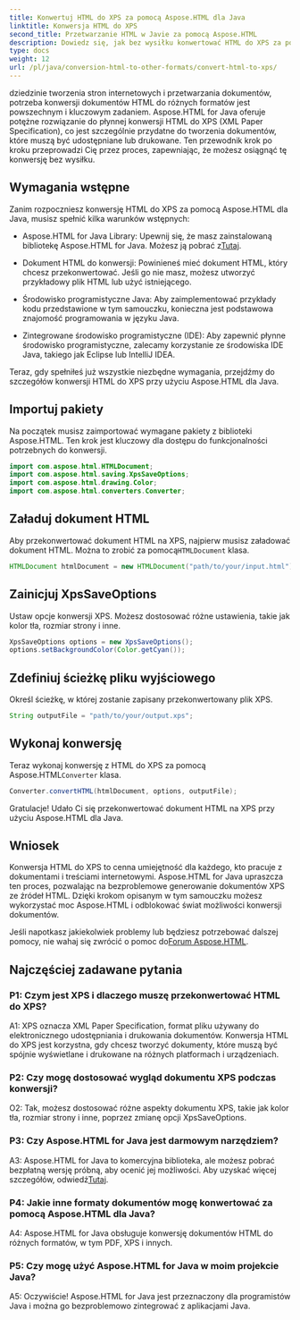 ```yaml
---
title: Konwertuj HTML do XPS za pomocą Aspose.HTML dla Java
linktitle: Konwersja HTML do XPS
second_title: Przetwarzanie HTML w Javie za pomocą Aspose.HTML
description: Dowiedz się, jak bez wysiłku konwertować HTML do XPS za pomocą Aspose.HTML dla Java. Twórz dokumenty multiplatformowe z łatwością.
type: docs
weight: 12
url: /pl/java/conversion-html-to-other-formats/convert-html-to-xps/
---
```

dziedzinie tworzenia stron internetowych i przetwarzania dokumentów, potrzeba konwersji dokumentów HTML do różnych formatów jest powszechnym i kluczowym zadaniem. Aspose.HTML for Java oferuje potężne rozwiązanie do płynnej konwersji HTML do XPS (XML Paper Specification), co jest szczególnie przydatne do tworzenia dokumentów, które muszą być udostępniane lub drukowane. Ten przewodnik krok po kroku przeprowadzi Cię przez proces, zapewniając, że możesz osiągnąć tę konwersję bez wysiłku.

## Wymagania wstępne

Zanim rozpoczniesz konwersję HTML do XPS za pomocą Aspose.HTML dla Java, musisz spełnić kilka warunków wstępnych:

-  Aspose.HTML for Java Library: Upewnij się, że masz zainstalowaną bibliotekę Aspose.HTML for Java. Możesz ją pobrać z[Tutaj](https://releases.aspose.com/html/java/).

- Dokument HTML do konwersji: Powinieneś mieć dokument HTML, który chcesz przekonwertować. Jeśli go nie masz, możesz utworzyć przykładowy plik HTML lub użyć istniejącego.

- Środowisko programistyczne Java: Aby zaimplementować przykłady kodu przedstawione w tym samouczku, konieczna jest podstawowa znajomość programowania w języku Java.

- Zintegrowane środowisko programistyczne (IDE): Aby zapewnić płynne środowisko programistyczne, zalecamy korzystanie ze środowiska IDE Java, takiego jak Eclipse lub IntelliJ IDEA.

Teraz, gdy spełniłeś już wszystkie niezbędne wymagania, przejdźmy do szczegółów konwersji HTML do XPS przy użyciu Aspose.HTML dla Java.

## Importuj pakiety

Na początek musisz zaimportować wymagane pakiety z biblioteki Aspose.HTML. Ten krok jest kluczowy dla dostępu do funkcjonalności potrzebnych do konwersji.

```java
import com.aspose.html.HTMLDocument;
import com.aspose.html.saving.XpsSaveOptions;
import com.aspose.html.drawing.Color;
import com.aspose.html.converters.Converter;
```

## Załaduj dokument HTML

 Aby przekonwertować dokument HTML na XPS, najpierw musisz załadować dokument HTML. Można to zrobić za pomocą`HTMLDocument` klasa.

```java
HTMLDocument htmlDocument = new HTMLDocument("path/to/your/input.html");
```

## Zainicjuj XpsSaveOptions

Ustaw opcje konwersji XPS. Możesz dostosować różne ustawienia, takie jak kolor tła, rozmiar strony i inne.

```java
XpsSaveOptions options = new XpsSaveOptions();
options.setBackgroundColor(Color.getCyan());
```

## Zdefiniuj ścieżkę pliku wyjściowego

Określ ścieżkę, w której zostanie zapisany przekonwertowany plik XPS.

```java
String outputFile = "path/to/your/output.xps";
```

## Wykonaj konwersję

Teraz wykonaj konwersję z HTML do XPS za pomocą Aspose.HTML`Converter` klasa.

```java
Converter.convertHTML(htmlDocument, options, outputFile);
```

Gratulacje! Udało Ci się przekonwertować dokument HTML na XPS przy użyciu Aspose.HTML dla Java.

## Wniosek

Konwersja HTML do XPS to cenna umiejętność dla każdego, kto pracuje z dokumentami i treściami internetowymi. Aspose.HTML for Java upraszcza ten proces, pozwalając na bezproblemowe generowanie dokumentów XPS ze źródeł HTML. Dzięki krokom opisanym w tym samouczku możesz wykorzystać moc Aspose.HTML i odblokować świat możliwości konwersji dokumentów.

 Jeśli napotkasz jakiekolwiek problemy lub będziesz potrzebować dalszej pomocy, nie wahaj się zwrócić o pomoc do[Forum Aspose.HTML](https://forum.aspose.com/).

## Najczęściej zadawane pytania

### P1: Czym jest XPS i dlaczego muszę przekonwertować HTML do XPS?

A1: XPS oznacza XML Paper Specification, format pliku używany do elektronicznego udostępniania i drukowania dokumentów. Konwersja HTML do XPS jest korzystna, gdy chcesz tworzyć dokumenty, które muszą być spójnie wyświetlane i drukowane na różnych platformach i urządzeniach.

### P2: Czy mogę dostosować wygląd dokumentu XPS podczas konwersji?

O2: Tak, możesz dostosować różne aspekty dokumentu XPS, takie jak kolor tła, rozmiar strony i inne, poprzez zmianę opcji XpsSaveOptions.

### P3: Czy Aspose.HTML for Java jest darmowym narzędziem?

 A3: Aspose.HTML for Java to komercyjna biblioteka, ale możesz pobrać bezpłatną wersję próbną, aby ocenić jej możliwości. Aby uzyskać więcej szczegółów, odwiedź[Tutaj](https://releases.aspose.com/html/java).

### P4: Jakie inne formaty dokumentów mogę konwertować za pomocą Aspose.HTML dla Java?

A4: Aspose.HTML for Java obsługuje konwersję dokumentów HTML do różnych formatów, w tym PDF, XPS i innych.

### P5: Czy mogę użyć Aspose.HTML for Java w moim projekcie Java?

A5: Oczywiście! Aspose.HTML for Java jest przeznaczony dla programistów Java i można go bezproblemowo zintegrować z aplikacjami Java.
